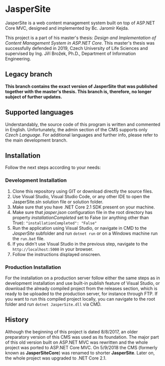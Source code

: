 # JasperSite
JasperSite is a web content management system built on top of ASP.NET Core MVC, designed and implemented by Bc. Jaromír Kejda. 

This project is a part of his master's thesis: _Design and Implementation of Content Management System in ASP.NET Core_.
This master's thesis was successfully defended in 2019, Czech University of Life Sciences and supervised by Ing. Jiří Brožek, Ph.D., Department of Information Engineering.

## Legacy branch
__This branch contains the exact version of JasperSite that was published together with the master's thesis. This branch is, therefore, no longer subject of further updates.__ 

## Supported languages
Understandably, the source code of this program is written and commented in English. Unfortunately, the admin section of the CMS supports only _Czech Language_. For additional languages and further info, please refer to the main development branch. 

## Installation
Follow the next steps according to your needs:

### Development Installation
1. Clone this repository using GIT or download directly the source files.
2. Use Visual Studio, Visual Studio Code, or any other IDE to open the JasperSite.sln solution file or solution folder.
3. Make sure that you have .NET Core 2.1 SDK present on your machine.
4. Make sure that _jasper.json_ configuration file in the root directory has property _installationCompleted_ set to False (or anything other than True): `"installationCompleted": "False"`
5. Run the application using Visual Studio, or navigate in CMD to the _JasperSite_ subfolder and run `dotnet run` or on a Windows machine run the `run.bat` file.
6. If you didn't use Visual Studio in the previous step, navigate to the `http://localhost:5000` in your browser.
7. Follow the instructions displayed onscreen.

### Production Installation
For the installation on a production server follow either the same steps as in development installation and use built-in publish feature of Visual Studio, or download the already compiled project from the releases section, which is ready to be uploaded to the production server, for instance through FTP.
If you want to run this compiled project locally, you can navigate to the root folder and run `dotnet JasperSite.dll` via CMD. 


## History
Although the beginning of this project is dated 8/8/2017, an older preparatory version of this CMS was used as its foundation.
The major part of this old version built on ASP.NET MVC was rewritten and the whole project was ported to ASP.NET Core MVC. On 5/9/2018 the CMS (formerly known as __JasperSiteCore__) was renamed to shorter __JasperSite__. Later on, the whole project was upgraded to .NET Core 2.1.
